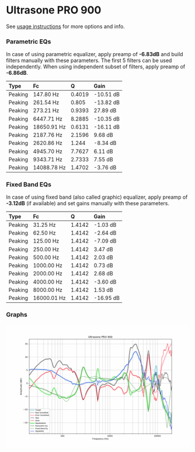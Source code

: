 # Ultrasone PRO 900
See [usage instructions](https://github.com/jaakkopasanen/AutoEq#usage) for more options and info.

### Parametric EQs
In case of using parametric equalizer, apply preamp of **-6.83dB** and build filters manually
with these parameters. The first 5 filters can be used independently.
When using independent subset of filters, apply preamp of **-6.86dB**.

| Type    | Fc          |      Q | Gain      |
|:--------|:------------|:-------|:----------|
| Peaking | 147.80 Hz   | 0.4019 | -10.51 dB |
| Peaking | 261.54 Hz   | 0.805  | -13.82 dB |
| Peaking | 273.21 Hz   | 0.9393 | 27.89 dB  |
| Peaking | 6447.71 Hz  | 8.2885 | -10.35 dB |
| Peaking | 18650.91 Hz | 0.6131 | -16.11 dB |
| Peaking | 2187.76 Hz  | 2.1596 | 9.68 dB   |
| Peaking | 2620.86 Hz  | 1.244  | -8.34 dB  |
| Peaking | 4945.70 Hz  | 7.7627 | 6.11 dB   |
| Peaking | 9343.71 Hz  | 2.7333 | 7.55 dB   |
| Peaking | 14088.78 Hz | 1.4702 | -3.76 dB  |

### Fixed Band EQs
In case of using fixed band (also called graphic) equalizer, apply preamp of **-3.12dB**
(if available) and set gains manually with these parameters.

| Type    | Fc          |      Q | Gain      |
|:--------|:------------|:-------|:----------|
| Peaking | 31.25 Hz    | 1.4142 | -1.03 dB  |
| Peaking | 62.50 Hz    | 1.4142 | -2.64 dB  |
| Peaking | 125.00 Hz   | 1.4142 | -7.09 dB  |
| Peaking | 250.00 Hz   | 1.4142 | 3.47 dB   |
| Peaking | 500.00 Hz   | 1.4142 | 2.03 dB   |
| Peaking | 1000.00 Hz  | 1.4142 | 0.73 dB   |
| Peaking | 2000.00 Hz  | 1.4142 | 2.68 dB   |
| Peaking | 4000.00 Hz  | 1.4142 | -3.60 dB  |
| Peaking | 8000.00 Hz  | 1.4142 | 1.53 dB   |
| Peaking | 16000.01 Hz | 1.4142 | -16.95 dB |

### Graphs
![](./Ultrasone%20PRO%20900.png)